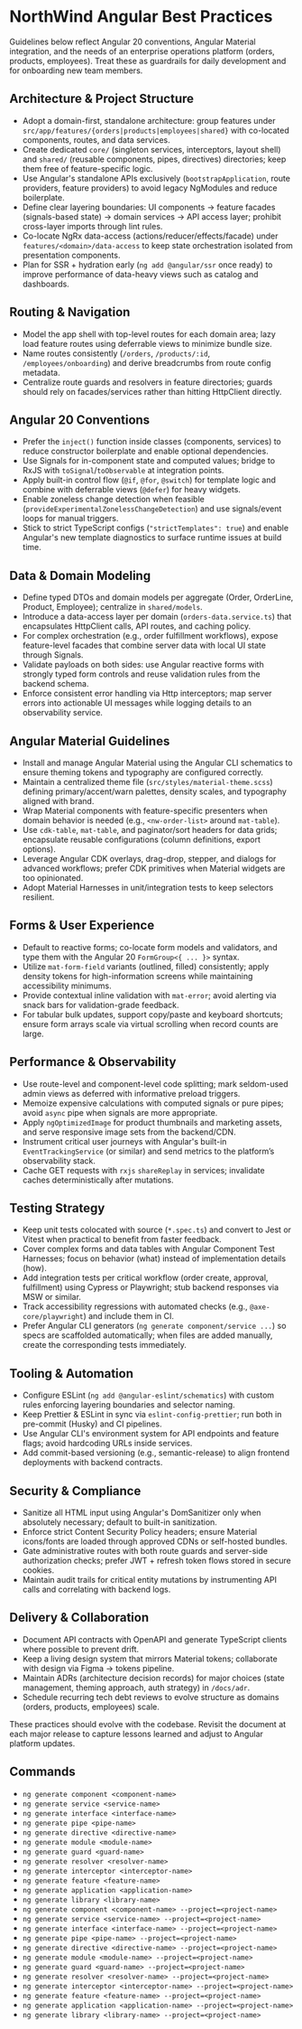 # NorthWind Angular Best Practices

Guidelines below reflect Angular 20 conventions, Angular Material integration, and the needs of an enterprise operations platform (orders, products, employees). Treat these as guardrails for daily development and for onboarding new team members.

## Architecture & Project Structure

- Adopt a domain-first, standalone architecture: group features under `src/app/features/{orders|products|employees|shared}` with co-located components, routes, and data services.
- Create dedicated `core/` (singleton services, interceptors, layout shell) and `shared/` (reusable components, pipes, directives) directories; keep them free of feature-specific logic.
- Use Angular's standalone APIs exclusively (`bootstrapApplication`, route providers, feature providers) to avoid legacy NgModules and reduce boilerplate.
- Define clear layering boundaries: UI components → feature facades (signals-based state) → domain services → API access layer; prohibit cross-layer imports through lint rules.
- Co-locate NgRx data-access (actions/reducer/effects/facade) under `features/<domain>/data-access` to keep state orchestration isolated from presentation components.
- Plan for SSR + hydration early (`ng add @angular/ssr` once ready) to improve performance of data-heavy views such as catalog and dashboards.

## Routing & Navigation

- Model the app shell with top-level routes for each domain area; lazy load feature routes using deferrable views to minimize bundle size.
- Name routes consistently (`/orders`, `/products/:id`, `/employees/onboarding`) and derive breadcrumbs from route config metadata.
- Centralize route guards and resolvers in feature directories; guards should rely on facades/services rather than hitting HttpClient directly.

## Angular 20 Conventions

- Prefer the `inject()` function inside classes (components, services) to reduce constructor boilerplate and enable optional dependencies.
- Use Signals for in-component state and computed values; bridge to RxJS with `toSignal`/`toObservable` at integration points.
- Apply built-in control flow (`@if`, `@for`, `@switch`) for template logic and combine with deferrable views (`@defer`) for heavy widgets.
- Enable zoneless change detection when feasible (`provideExperimentalZonelessChangeDetection`) and use signals/event loops for manual triggers.
- Stick to strict TypeScript configs (`"strictTemplates": true`) and enable Angular's new template diagnostics to surface runtime issues at build time.

## Data & Domain Modeling

- Define typed DTOs and domain models per aggregate (Order, OrderLine, Product, Employee); centralize in `shared/models`.
- Introduce a data-access layer per domain (`orders-data.service.ts`) that encapsulates HttpClient calls, API routes, and caching policy.
- For complex orchestration (e.g., order fulfillment workflows), expose feature-level facades that combine server data with local UI state through Signals.
- Validate payloads on both sides: use Angular reactive forms with strongly typed form controls and reuse validation rules from the backend schema.
- Enforce consistent error handling via Http interceptors; map server errors into actionable UI messages while logging details to an observability service.

## Angular Material Guidelines

- Install and manage Angular Material using the Angular CLI schematics to ensure theming tokens and typography are configured correctly.
- Maintain a centralized theme file (`src/styles/material-theme.scss`) defining primary/accent/warn palettes, density scales, and typography aligned with brand.
- Wrap Material components with feature-specific presenters when domain behavior is needed (e.g., `<nw-order-list>` around `mat-table`).
- Use `cdk-table`, `mat-table`, and paginator/sort headers for data grids; encapsulate reusable configurations (column definitions, export options).
- Leverage Angular CDK overlays, drag-drop, stepper, and dialogs for advanced workflows; prefer CDK primitives when Material widgets are too opinionated.
- Adopt Material Harnesses in unit/integration tests to keep selectors resilient.

## Forms & User Experience

- Default to reactive forms; co-locate form models and validators, and type them with the Angular 20 `FormGroup<{ ... }>` syntax.
- Utilize `mat-form-field` variants (outlined, filled) consistently; apply density tokens for high-information screens while maintaining accessibility minimums.
- Provide contextual inline validation with `mat-error`; avoid alerting via snack bars for validation-grade feedback.
- For tabular bulk updates, support copy/paste and keyboard shortcuts; ensure form arrays scale via virtual scrolling when record counts are large.

## Performance & Observability

- Use route-level and component-level code splitting; mark seldom-used admin views as deferred with informative preload triggers.
- Memoize expensive calculations with computed signals or pure pipes; avoid `async` pipe when signals are more appropriate.
- Apply `ngOptimizedImage` for product thumbnails and marketing assets, and serve responsive image sets from the backend/CDN.
- Instrument critical user journeys with Angular's built-in `EventTrackingService` (or similar) and send metrics to the platform’s observability stack.
- Cache GET requests with `rxjs` `shareReplay` in services; invalidate caches deterministically after mutations.

## Testing Strategy

- Keep unit tests colocated with source (`*.spec.ts`) and convert to Jest or Vitest when practical to benefit from faster feedback.
- Cover complex forms and data tables with Angular Component Test Harnesses; focus on behavior (what) instead of implementation details (how).
- Add integration tests per critical workflow (order create, approval, fulfillment) using Cypress or Playwright; stub backend responses via MSW or similar.
- Track accessibility regressions with automated checks (e.g., `@axe-core/playwright`) and include them in CI.
- Prefer Angular CLI generators (`ng generate component/service ...`) so specs are scaffolded automatically; when files are added manually, create the corresponding tests immediately.

## Tooling & Automation

- Configure ESLint (`ng add @angular-eslint/schematics`) with custom rules enforcing layering boundaries and selector naming.
- Keep Prettier & ESLint in sync via `eslint-config-prettier`; run both in pre-commit (Husky) and CI pipelines.
- Use Angular CLI's environment system for API endpoints and feature flags; avoid hardcoding URLs inside services.
- Add commit-based versioning (e.g., semantic-release) to align frontend deployments with backend contracts.

## Security & Compliance

- Sanitize all HTML input using Angular's DomSanitizer only when absolutely necessary; default to built-in sanitization.
- Enforce strict Content Security Policy headers; ensure Material icons/fonts are loaded through approved CDNs or self-hosted bundles.
- Gate administrative routes with both route guards and server-side authorization checks; prefer JWT + refresh token flows stored in secure cookies.
- Maintain audit trails for critical entity mutations by instrumenting API calls and correlating with backend logs.

## Delivery & Collaboration

- Document API contracts with OpenAPI and generate TypeScript clients where possible to prevent drift.
- Keep a living design system that mirrors Material tokens; collaborate with design via Figma → tokens pipeline.
- Maintain ADRs (architecture decision records) for major choices (state management, theming approach, auth strategy) in `/docs/adr`.
- Schedule recurring tech debt reviews to evolve structure as domains (orders, products, employees) scale.

These practices should evolve with the codebase. Revisit the document at each major release to capture lessons learned and adjust to Angular platform updates.

## Commands

- `ng generate component <component-name>`
- `ng generate service <service-name>`
- `ng generate interface <interface-name>`
- `ng generate pipe <pipe-name>`
- `ng generate directive <directive-name>`
- `ng generate module <module-name>`
- `ng generate guard <guard-name>`
- `ng generate resolver <resolver-name>`
- `ng generate interceptor <interceptor-name>`
- `ng generate feature <feature-name>`
- `ng generate application <application-name>`
- `ng generate library <library-name>`
- `ng generate component <component-name> --project=<project-name>`
- `ng generate service <service-name> --project=<project-name>`
- `ng generate interface <interface-name> --project=<project-name>`
- `ng generate pipe <pipe-name> --project=<project-name>`
- `ng generate directive <directive-name> --project=<project-name>`
- `ng generate module <module-name> --project=<project-name>`
- `ng generate guard <guard-name> --project=<project-name>`
- `ng generate resolver <resolver-name> --project=<project-name>`
- `ng generate interceptor <interceptor-name> --project=<project-name>`
- `ng generate feature <feature-name> --project=<project-name>`
- `ng generate application <application-name> --project=<project-name>`
- `ng generate library <library-name> --project=<project-name>`
